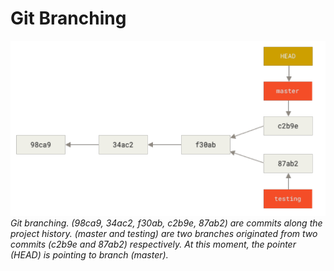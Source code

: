 # Git Branching
![version control](images/68_git_branch.png)<br>*Git branching. (98ca9, 34ac2, f30ab, c2b9e, 87ab2) are 
commits along the project history. (master and testing) are two branches originated from two commits 
(c2b9e and 87ab2) respectively. At this moment, the pointer (HEAD) is pointing to branch (master).*